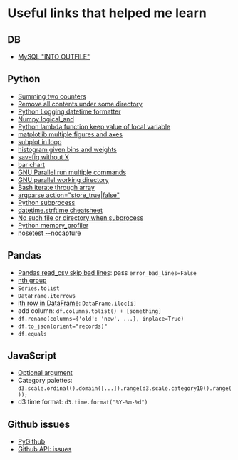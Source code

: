 # Useful links that helped me learn

## DB

- [MySQL "INTO OUTFILE"](http://stackoverflow.com/questions/356578/how-to-output-mysql-query-results-in-csv-format)

## Python

- [Summing two counters](http://stackoverflow.com/questions/19356055/summing-the-contents-of-two-collections-counter-objects)
- [Remove all contents under some directory](http://stackoverflow.com/questions/185936/delete-folder-contents-in-python)
- [Python Logging datetime formatter](https://docs.python.org/3/library/logging.html)
- [Numpy logical_and](http://docs.scipy.org/doc/numpy/reference/generated/numpy.logical_and.html)
- [Python lambda function keep value of local variable](http://stackoverflow.com/questions/10452770/python-lambdas-binding-to-local-values)
- [matplotlib multiple figures and axes](http://matplotlib.org/users/pyplot_tutorial.html)
- [subplot in loop](http://stackoverflow.com/questions/17210646/python-subplot-within-a-loop-first-panel-appears-in-wrong-position)
- [histogram given bins and weights](http://stackoverflow.com/questions/17238087/histogram-from-data-which-is-already-binned-i-have-bins-and-frequency-values)
- [savefig without X](http://stackoverflow.com/questions/4931376/generating-matplotlib-graphs-without-a-running-x-server)
- [bar chart](http://matplotlib.org/examples/api/barchart_demo.html)
- [GNU Parallel run multiple commands](https://www.gnu.org/software/parallel/parallel_tutorial.html#A-single-input-source)
- [GNU parallel working directory](https://www.gnu.org/software/parallel/parallel_tutorial.html#Working-dir)
- [Bash iterate through array](http://www.cyberciti.biz/faq/bash-iterate-array/)
- [argparse action="store_true|false"](https://docs.python.org/3/library/argparse.html#action)
- [Python subprocess](https://docs.python.org/2/library/subprocess.html)
- [datetime.strftime cheatsheet](http://strftime.org/)
- [No such file or directory when subprocess](http://stackoverflow.com/questions/24306205/file-not-found-error-when-launching-a-subprocess)
- [Python memory_profiler](http://www.huyng.com/posts/python-performance-analysis/)
- [nosetest --nocapture](http://stackoverflow.com/questions/5975194/nosetests-is-capturing-the-output-of-my-print-statements-how-to-circumvent-this)

## Pandas

- [Pandas read_csv skip bad lines](http://stackoverflow.com/questions/18039057/python-pandas-error-tokenizing-data): pass `error_bad_lines=False`
- [nth group](http://stackoverflow.com/questions/20087713/pandas-dataframe-groupby-and-get-nth-row)
- `Series.tolist`
- `DataFrame.iterrows`
- [ith row in DataFrame](http://stackoverflow.com/questions/25254016/pandas-get-first-row-value-of-a-given-column): `DataFrame.iloc[i]`
- add column: `df.columns.tolist() + [something]`
- `df.rename(columns={'old': 'new', ...}, inplace=True)`
- `df.to_json(orient="records)"`
- `df.equals`

## JavaScript

- [Optional argument](http://stackoverflow.com/questions/3147640/javascript-optional-arguments-in-function)
- Category palettes: `d3.scale.ordinal().domain([...]).range(d3.scale.category10().range());`
- d3 time format: `d3.time.format("%Y-%m-%d")`


## Github issues

- [PyGithub](https://github.com/PyGithub/PyGithub)
- [Github API: issues](https://developer.github.com/v3/issues/)
